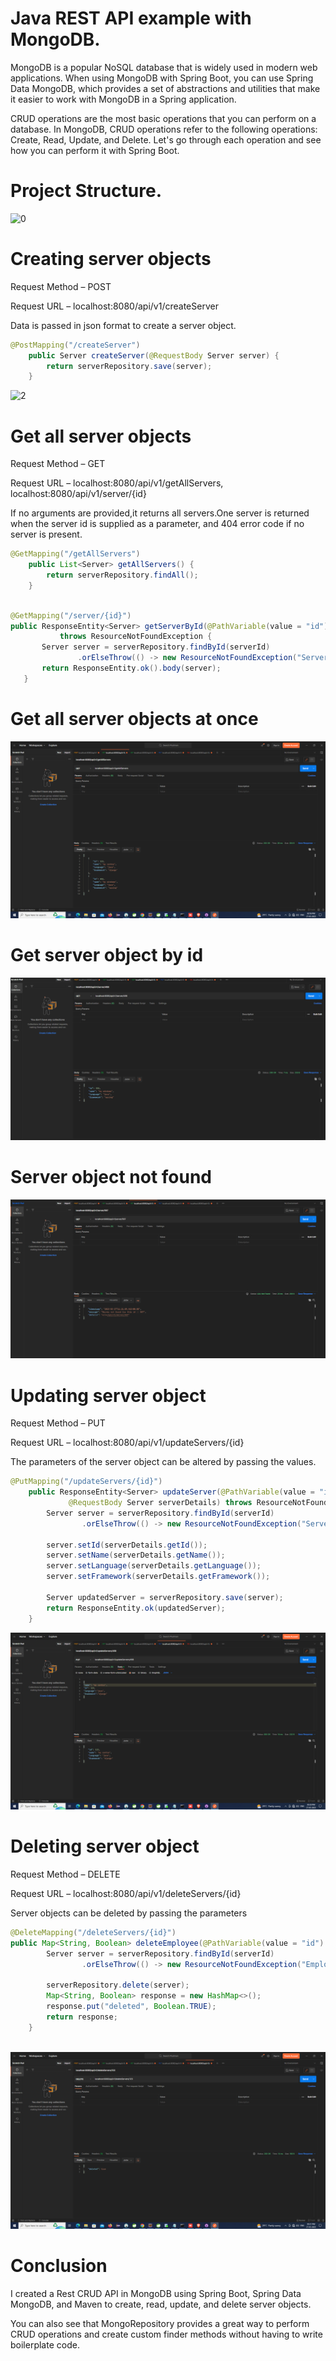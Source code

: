 # Java REST API example with MongoDB.
 
MongoDB is a popular NoSQL database that is widely used in modern web applications. When using MongoDB with Spring Boot, you can use Spring Data MongoDB, which provides a set of abstractions and utilities that make it easier to work with MongoDB in a Spring application.

CRUD operations are the most basic operations that you can perform on a database. In MongoDB, CRUD operations refer to the following operations: Create, Read, Update, and Delete. Let's go through each operation and see how you can perform it with Spring Boot.

# Project Structure.
![0](https://github.com/SaiDhanushKolla777/MongoDB_CRUD_Operations/assets/135599633/b97d32bb-6200-4601-99d3-b987ca191e9f)

# Creating server objects

Request Method – POST

Request URL – localhost:8080/api/v1/createServer

Data is passed in json format to create a server object.
```java
@PostMapping("/createServer")
	public Server createServer(@RequestBody Server server) {
		return serverRepository.save(server);
	}

```

![2](https://github.com/SaiDhanushKolla777/MongoDB_CRUD_Operations/assets/135599633/a09f5bcf-2285-495e-83fa-7ee310de12c5)

# Get all server objects

Request Method – GET

Request URL – localhost:8080/api/v1/getAllServers, localhost:8080/api/v1/server/{id}

If no arguments are provided,it returns all servers.One server is returned when the server id is supplied as a parameter, and 404 error code if no server is present.

```java
@GetMapping("/getAllServers")
	public List<Server> getAllServers() {
		return serverRepository.findAll();
	}
 ```
 ```java

@GetMapping("/server/{id}")
public ResponseEntity<Server> getServerById(@PathVariable(value = "id") Long serverId)
			throws ResourceNotFoundException {
		Server server = serverRepository.findById(serverId)
				.orElseThrow(() -> new ResourceNotFoundException("Server not found for this id :: " + serverId));
		return ResponseEntity.ok().body(server);
	}


```

# Get all server objects at once
![2](https://github.com/rock-man-ctrl/mongodb_curd_operations/blob/main/screenshots/2.png?raw=true)

# Get server object by id
![2](https://github.com/rock-man-ctrl/mongodb_curd_operations/blob/main/screenshots/5.PNG?raw=true)

# Server object not found
![2](https://github.com/rock-man-ctrl/mongodb_curd_operations/blob/main/screenshots/6.PNG?raw=true)



# Updating server object

Request Method – PUT

Request URL – localhost:8080/api/v1/updateServers/{id}

The parameters of the server object can be altered by passing the values.

```java
@PutMapping("/updateServers/{id}")
	public ResponseEntity<Server> updateServer(@PathVariable(value = "id") Long serverId,
			 @RequestBody Server serverDetails) throws ResourceNotFoundException {
		Server server = serverRepository.findById(serverId)
				.orElseThrow(() -> new ResourceNotFoundException("Server not found for this id :: " + serverId));

		server.setId(serverDetails.getId());
		server.setName(serverDetails.getName());
		server.setLanguage(serverDetails.getLanguage());
		server.setFramework(serverDetails.getFramework());

		Server updatedServer = serverRepository.save(server);
		return ResponseEntity.ok(updatedServer);
	}


```

![2](https://github.com/rock-man-ctrl/mongodb_curd_operations/blob/main/screenshots/3.png?raw=true)


# Deleting server object

Request Method – DELETE

Request URL – localhost:8080/api/v1/deleteServers/{id}

Server objects can be deleted by passing the parameters

```java
@DeleteMapping("/deleteServers/{id}")
public Map<String, Boolean> deleteEmployee(@PathVariable(value = "id") Long serverId) throws ResourceNotFoundException {
		Server server = serverRepository.findById(serverId)
				.orElseThrow(() -> new ResourceNotFoundException("Employee not found for this id :: " + serverId));

		serverRepository.delete(server);
		Map<String, Boolean> response = new HashMap<>();
		response.put("deleted", Boolean.TRUE);
		return response;
	}



```

![2](https://github.com/rock-man-ctrl/mongodb_curd_operations/blob/main/screenshots/4.png?raw=true)

# Conclusion

I created a Rest CRUD API in MongoDB using Spring Boot, Spring Data MongoDB, and Maven to create, read, update, and delete server objects.

You can also see that MongoRepository provides a great way to perform CRUD operations and create custom finder methods without having to write boilerplate code.

